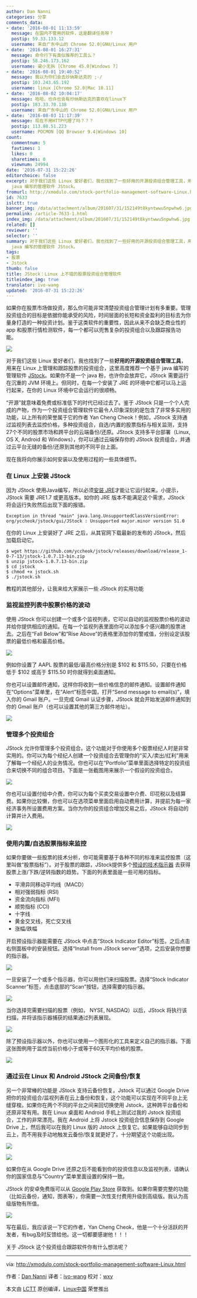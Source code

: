 ```yaml
---
author: Dan Nanni
categories: 分享
comments_data:
- date: '2016-08-01 11:13:59'
  message: 在国内不管用的软件，这是翻译任务呀？
  postip: 59.33.133.12
  username: 来自广东中山的 Chrome 52.0|GNU/Linux 用户
- date: '2016-08-01 16:27:31'
  message: 命令行下有类似推荐的工具么？
  postip: 58.246.173.162
  username: 粱小无拆 [Chrome 45.0|Windows 7]
- date: '2016-08-01 19:40:52'
  message: 我以为你们会去炒纳斯达克的 ;-/
  postip: 103.243.65.192
  username: linux [Chrome 52.0|Mac 10.11]
- date: '2016-08-02 10:04:17'
  message: 哈哈，也许也会有炒纳斯达克的喜欢在linux下
  postip: 183.33.70.138
  username: 来自广东中山的 Chrome 52.0|GNU/Linux 用户
- date: '2016-08-03 11:17:39'
  message: 现在不用HTTP代理了吗？？？
  postip: 113.88.51.223
  username: POCMON [QQ Browser 9.4|Windows 10]
count:
  commentnum: 5
  favtimes: 1
  likes: 0
  sharetimes: 0
  viewnum: 24994
date: '2016-07-31 15:22:26'
editorchoice: false
excerpt: 对于我们这些 Linux 爱好者们，我也找到了一些好用的开源投资组合管理工具，用来在 Linux 上管理和跟踪股票的投资组合，这里高度推荐一个基于
  java 编写的管理软件 JStock。
fromurl: http://xmodulo.com/stock-portfolio-management-software-Linux.html
id: 7633
islctt: true
banner_img: /data/attachment/album/201607/31/152149t8kyntwwu5npwhw6.jpg
permalink: /article-7633-1.html
index_img: /data/attachment/album/201607/31/152149t8kyntwwu5npwhw6.jpg.thumb.jpg
related: []
reviewer: ''
selector: ''
summary: 对于我们这些 Linux 爱好者们，我也找到了一些好用的开源投资组合管理工具，用来在 Linux 上管理和跟踪股票的投资组合，这里高度推荐一个基于
  java 编写的管理软件 JStock。
tags:
- 股票
- Jstock
thumb: false
title: JStock：Linux 上不错的股票投资组合管理软件
titleindex_img: true
translator: ivo-wang
updated: '2016-07-31 15:22:26'
---
```


如果你在股票市场做投资，那么你可能非常清楚投资组合管理计划有多重要。管理投资组合的目标是依据你能承受的风险，时间层面的长短和资金盈利的目标去为你量身打造的一种投资计划。鉴于这类软件的重要性，因此从来不会缺乏商业性的 app 和股票行情检测软件，每一个都可以兜售复杂的投资组合以及跟踪报告功能。


![](/data/attachment/album/201607/31/152149t8kyntwwu5npwhw6.jpg)


对于我们这些 Linux 爱好者们，我也找到了一些**好用的开源投资组合管理工具**，用来在 Linux 上管理和跟踪股票的投资组合，这里高度推荐一个基于 java 编写的管理软件 [JStock](http://jstock.org/)。如果你不是一个 java 粉，也许你会放弃它，JStock 需要运行在沉重的 JVM 环境上。但同时，在每一个安装了 JRE 的环境中它都可以马上运行起来，在你的 Linux 环境中它会运行的很顺畅。


“开源”就意味着免费或标准低下的时代已经过去了。鉴于 JStock 只是一个个人完成的产物，作为一个投资组合管理软件它最令人印象深刻的是包含了非常多实用的功能，以上所有的荣誉属于它的作者 Yan Cheng Cheok！例如，JStock 支持通过监视列表去监控价格，多种投资组合，自选/内置的股票指标与相关监测，支持27个不同的股票市场和跨平台的云端备份/还原。JStock 支持多平台部署（Linux, OS X, Android 和 Windows），你可以通过云端保存你的 JStock 投资组合，并通过云平台无缝的备份/还原到其他的不同平台上面。


现在我将向你展示如何安装以及使用过程的一些具体细节。


### 在 Linux 上安装 JStock


因为 JStock 使用Java编写，所以必须[安装 JRE](http://ask.xmodulo.com/install-java-runtime-Linux.html)才能让它运行起来。小提示，JStock 需要 JRE1.7 或更高版本。如你的 JRE 版本不能满足这个需求，JStock 将会运行失败然后出现下面的报错。



```
Exception in thread "main" java.lang.UnsupportedClassVersionError: org/yccheok/jstock/gui/JStock : Unsupported major.minor version 51.0

```

在你的 Linux 上安装好了 JRE 之后，从其官网下载最新的发布的 JStock，然后加载启动它。



```
$ wget https://github.com/yccheok/jstock/releases/download/release_1-0-7-13/jstock-1.0.7.13-bin.zip
$ unzip jstock-1.0.7.13-bin.zip
$ cd jstock
$ chmod +x jstock.sh
$ ./jstock.sh

```

教程的其他部分，让我来给大家展示一些 JStock 的实用功能


### 监视监控列表中股票价格的波动


使用 JStock 你可以创建一个或多个监视列表，它可以自动的监视股票价格的波动并给你提供相应的通知。在每一个监视列表里面你可以添加多个感兴趣的股票进去。之后在“Fall Below”和“Rise Above”的表格里添加你的警戒值，分别设定该股票的最低价格和最高价格。


![](/data/attachment/album/201607/31/152240tip2ta32ydjbnqbi.jpg)


例如你设置了 AAPL 股票的最低/最高价格分别是 $102 和 $115.50，只要在价格低于 $102 或高于 $115.50 时你就得到桌面通知。


你也可以设置邮件通知，这样你将收到一些价格信息的邮件通知。设置邮件通知在“Options”菜单里，在“Alert”标签中国，打开“Send message to email(s)”，填入你的 Gmail 账户。一旦完成 Gmail 认证步骤，JStock 就会开始发送邮件通知到你的 Gmail 账户（也可以设置其他的第三方邮件地址）。


![](/data/attachment/album/201607/31/152249son2kv44kja4e6x2.jpg)


### 管理多个投资组合


JStock 允许你管理多个投资组合。这个功能对于你使用多个股票经纪人时是非常实用的。你可以为每个经纪人创建一个投资组合去管理你的“买入/卖出/红利”用来了解每一个经纪人的业务情况。你也可以在“Portfolio”菜单里面选择特定的投资组合来切换不同的组合项目。下面是一张截图用来展示一个假设的投资组合。


![](/data/attachment/album/201607/31/152256bomfgdrzzkhu9ub9.jpg)


你也可以设置付给中介费，你可以为每个买卖交易设置中介费、印花税以及结算费。如果你比较懒，你也可以在选项菜单里面启用自动费用计算，并提前为每一家经济事务所设置费用方案。当你为你的投资组合增加交易之后，JStock 将自动的计算并计入费用。


![](/data/attachment/album/201607/31/152313cb6a06b1b3bl05am.jpg)


### 使用内置/自选股票指标来监控


如果你要做一些股票的技术分析，你可能需要基于各种不同的标准来监控股票（这里叫做“股票指标”）。对于股票的跟踪，JStock提供多个[预设的技术指示器](http://jstock.org/ma_indicator.html) 去获得股票上涨/下跌/逆转指数的趋势。下面的列表里面是一些可用的指标。


* 平滑异同移动平均线（MACD）
* 相对强弱指标 (RSI)
* 资金流向指标 (MFI)
* 顺势指标 (CCI)
* 十字线
* 黄金交叉线，死亡交叉线
* 涨幅/跌幅


开启预设指示器能需要在 JStock 中点击“Stock Indicator Editor”标签。之后点击右侧面板中的安装按钮。选择“Install from JStock server”选项，之后安装你想要的指示器。


![](/data/attachment/album/201607/31/152346tddmd50m041gsam1.jpg)


一旦安装了一个或多个指示器，你可以用他们来扫描股票。选择“Stock Indicator Scanner”标签，点击底部的“Scan”按钮，选择需要的指示器。


![](/data/attachment/album/201607/31/152355synmzgob18d951m8.jpg)


当你选择完需要扫描的股票（例如， NYSE, NASDAQ）以后，JStock 将执行该扫描，并将该指示器捕获的结果通过列表展现。


![](/data/attachment/album/201607/31/152403m1m0mtlmzdcad4wx.jpg)


除了预设指示器以外，你也可以使用一个图形化的工具来定义自己的指示器。下面这张图例用于监控当前价格小于或等于60天平均价格的股票。


![](/data/attachment/album/201607/31/152412kxxe2mqsfq2kxelm.jpg)


### 通过云在 Linux 和 Android JStock 之间备份/恢复


另一个非常棒的功能是 JStock 支持云备份恢复。Jstock 可以通过 Google Drive 把你的投资组合/监视列表在云上备份和恢复，这个功能可以实现在不同平台上无缝穿梭。如果你在两个不同的平台之间来回切换使用 Jstock，这种跨平台备份和还原非常有用。我在 Linux 桌面和 Android 手机上测试过我的 Jstock 投资组合，工作的非常漂亮。我在 Android 上将 Jstock 投资组合信息保存到 Google Drive 上，然后我可以在我的 Linux 版的 Jstock 上恢复它。如果能够自动同步到云上，而不用我手动地触发云备份/恢复就更好了，十分期望这个功能出现。


![](/data/attachment/album/201607/31/152421e7ms277cm4nnhds2.jpg)


![](/data/attachment/album/201607/31/152427k857g1ae8q59rrcj.jpg)


如果你在从 Google Drive 还原之后不能看到你的投资信息以及监视列表，请确认你的国家信息与“Country”菜单里面设置的保持一致。


JStock 的安卓免费版可以从 [Google Play Store](https://play.google.com/store/apps/details?id=org.yccheok.jstock.gui) 获取到。如果你需要完整的功能（比如云备份，通知，图表等），你需要一次性支付费用升级到高级版。我认为高级版物有所值。


![](/data/attachment/album/201607/31/152523nmmm5qr53km5eqk3.jpg)


写在最后，我应该说一下它的作者，Yan Cheng Cheok，他是一个十分活跃的开发者，有bug及时反馈给他。这一切都要感谢他！！！


关于 JStock 这个投资组合跟踪软件你有什么想法呢？




---


via: <http://xmodulo.com/stock-portfolio-management-software-Linux.html>


作者：[Dan Nanni](http://xmodulo.com/author/nanni) 译者：[ivo-wang](https://github.com/ivo-wang) 校对：[wxy](https://github.com/wxy)


本文由 [LCTT](https://github.com/LCTT/TranslateProject) 原创编译，[Linux中国](https://Linux.cn/) 荣誉推出